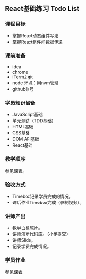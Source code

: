 ## React基础练习 Todo List

### 课程目标
- 掌握React动态组件写法
- 掌握React组件间数据传递

### 课前准备
- idea
- chrome
- iTerm2 git
- node 环境：用nvm管理
- github账号

### 学员知识储备
- JavaScript基础
- 单元测试（TDD基础）
- HTML基础
- CSS基础
- DOM API基础
- React基础

### 教学顺序
参见课表。

### 验收方式
- Timebox记录学员完成的情况。
- 课后作业Timebox完成（录制视频）。

### 讲师产出
- 教学白板照片。
- 讲师演示代码库。（小步提交）
- 讲师Slide。
- 记录学员完成情况。

### 学员作业
参见[课表](https://docs.google.com/spreadsheets/d/1c_wWdcSAv7c5LducJ-nDIFOtpDeNw8R6lhI9fL8cyUQ/edit#gid=779430066)
